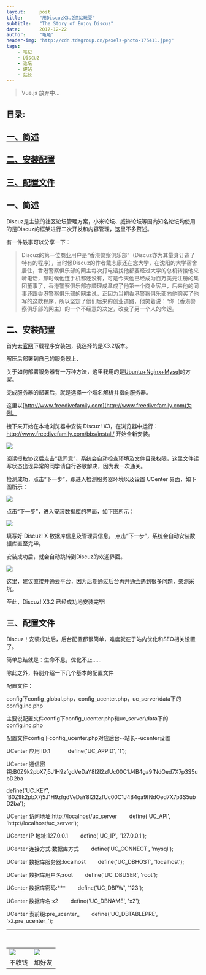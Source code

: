 ```yaml
---
layout:     post
title:      "用DiscuzX3.2建站玩耍"
subtitle:   "The Story of Enjoy Discuz"
date:       2017-12-22
author:     "龟龟"
header-img: "http://cdn.tdagroup.cn/pexels-photo-175411.jpeg"
tags:
    - 笔记
    - Discuz
    - 论坛
    - 建站
    - 站长
---
```


>Vue.js 放弃中...



## **目录:**

## [一、简述](#0)

## [二、安装配置](#1)

## [三、配置文件](#2)


<p id="0"></p>

## 一、简述


Discuz是主流的社区论坛管理方案，小米论坛、威锋论坛等国内知名论坛均使用的是Discuz的框架进行二次开发和内容管理，这里不多赘述。

有一件轶事可以分享一下：

>Discuz的第一位商业用户是“香港警察俱乐部”（Discuz亦为其量身订造了特有的程序），当时候Discuz的作者戴志康还在念大学，在沈阳的大学宿舍居住，香港警察俱乐部的网主每次打电话找他都要经过大学的总机转接他来听电话，那时候他连手机都还没有，可是今天他已经成为百万美元注册的集团董事了，香港警察俱乐部亦顺理成章成了他第一个商业客户，后来他的同事还跟香港警察俱乐部的网主说，正因为当初香港警察俱乐部向他购买了他写的这款程序，所以坚定了他们后来的创业道路，他笑着说：“你（香港警察俱乐部的网主）的一个不经意的决定，改变了另一个人的命运。

<p id="1"></p>

## 二、安装配置


首先去[官网](http://www.discuz.net/forum-10-1.html)下载程序安装包，我选择的是X3.2版本。

解压后部署到自己的服务器上、

关于如何部署服务器有一万种方法，这里我用的是[Ubuntu+Nginx+Mysql](https://blog.izgq.net/archives/763/)的方案。

完成服务器的部署后，就是选择一个域名解析并指向服务器。

这里以[http://www.freedivefamily.com](http://www.freedivefamily.com)为例。

接下来开始在本地浏览器中安装 Discuz! X3，在浏览器中运行： http://www.freedivefamily.com/bbs/install/ 开始全新安装。


![](http://www.discuz.net/data/attachment/forum/201304/28/133039m7f83jye3fsqgf0q.gif.thumb.jpg)

阅读授权协议后点击“我同意”，系统会自动检查环境及文件目录权限，这里文件读写状态出现异常的同学请自行谷歌解决，因为我一次通关。

检测成功，点击“下一步”，即进入检测服务器环境以及设置 UCenter 界面，如下图所示：

![](http://www.discuz.net/data/attachment/forum/201304/28/133039wn8cihhf1fk8chnk.gif.thumb.jpg)

点击“下一步”，进入安装数据库的界面，如下图所示：

![](http://www.discuz.net/data/attachment/forum/201304/28/133040b7b3g7z7b7urg2bp.gif.thumb.jpg)

填写好 Discuz! X 数据库信息及管理员信息。
点击“下一步”，系统会自动安装数据库直至完毕。

安装成功后，就会自动跳转到Discuz的欢迎界面。

![](http://www.discuz.net/data/attachment/forum/201304/28/133041r7g9ux7geq557rx7.gif.thumb.jpg)

这里，建议直接开通云平台，因为后期通过后台再开通会遇到很多问题，亲测采坑。

至此，Discuz! X3.2 已经成功地安装完毕!

<p id="2"></p>

## 三、配置文件

Discuz！安装成功后，后台配置都很简单，难度就在于站内优化和SEO相关设置了。

简单总结就是：生命不息，优化不止……

除此之外，特别介绍一下几个基本的配置文件

配置文件：

config下config_global.php，config_ucenter.php，uc_server\data下的config.inc.php

主要说配置文件config下config_ucenter.php和uc_server\data下的config.inc.php

配置文件config下config_ucenter.php对应后台--站长--ucenter设置

UCenter 应用 ID:1 　　　define('UC_APPID', '1');

UCenter 通信密钥:B0Z9k2pbX7j5J1H9zfgdVeDaY8I2I2zfUc00C1J4B4ga9fNdOed7X7p3S5ubD2ba

define('UC_KEY', 'B0Z9k2pbX7j5J1H9zfgdVeDaY8I2I2zfUc00C1J4B4ga9fNdOed7X7p3S5ubD2ba');

UCenter 访问地址:http://localhost/uc_server 　　define('UC_API', 'http://localhost/uc_server');

UCenter IP 地址:127.0.0.1 　　define('UC_IP', '127.0.0.1');

UCenter 连接方式:数据库方式 　　define('UC_CONNECT', 'mysql');

UCenter 数据库服务器:localhost 　　define('UC_DBHOST', 'localhost');

UCenter 数据库用户名:root 　　define('UC_DBUSER', 'root');

UCenter 数据库密码:***　　 define('UC_DBPW', '123');

UCenter 数据库名:x2 　　define('UC_DBNAME', 'x2');

UCenter 表前缀:pre_ucenter_ 　　define('UC_DBTABLEPRE', '`x2`.pre_ucenter_');


----
<br />
<table border="0">
    <tr border="0">
        <td>
            <img src="http://cdn.tdagroup.cn/0%20%2837%29.gif">
        </td>
        <td>
            <img src="http://cdn.tdagroup.cn/1490924677.png">
        </td>
    </tr>
    <tr>
        <td style="text-align:center">
            <span>不收钱</span>
        </td>
        <td style="text-align:center">
            <span>加好友</span>
        </td>
    </tr>
</table>
